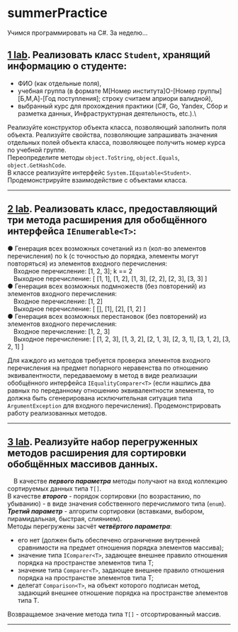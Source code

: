 # summerPractice
Учимся программировать на C#. За неделю...

## [1 lab](summer_practice_domain/Student.cs). Реализовать класс ```Student```, хранящий информацию о студенте:
- ФИО (как отдельные поля),
- учебная группа (в формате M[Номер института]O-[Номер группы][Б,М,А]-[Год поступления]; строку считаем
априори валидной),
- выбранный курс для прохождения практики (C#, Go, Yandex, Сбор и разметка данных, Инфраструктурная деятельность, etc.).\

Реализуйте конструктор объекта класса, позволяющий заполнить поля объекта. Реализуйте свойства, позволяющие запрашивать значения отдельных полей объекта класса, позволяющее получить номер курса по учебной группе. \
Переопределите методы ```object.ToString```, ```object.Equals```, ```object.GetHashCode```. \
В классе реализуйте интерфейс ```System.IEquatable<Student>```. \
Продемонстрируйте взаимодействие с объектами класса.

---
## [2 lab](summer_practice_domain/Generator.cs). Реализовать класс, предоставляющий три метода расширения для обобщённого интерфейса ```IEnumerable<T>```: 
● Генерация всех возможных сочетаний из n (кол-во элементов перечисления) по k (с точностью до порядка, элементы могут повторяться) из элементов входного перечисления: \
&emsp;Входное перечисление: [1, 2, 3]; k == 2 \
&emsp;Выходное перечисление: [ [1, 1], [1, 2], [1, 3], [2, 2], [2, 3], [3, 3] ] \
● Генерация всех возможных подмножеств (без повторений) из элементов входного перечисления: \
&emsp;Входное перечисление: [1, 2] &emsp; \
&emsp;Выходное перечисление: [ [], [1], [2], [1, 2] ] \
● Генерация всех возможных перестановок (без повторений) из элементов входного перечисления: \
&emsp;Входное перечисление: [1, 2, 3] \
&emsp;Выходное перечисление: [ [1, 2, 3], [1, 3, 2], [2, 1, 3], [2, 3, 1], [3, 1, 2], [3, 2, 1] ] 

Для каждого из методов требуется проверка элементов входного перечисления на предмет попарного неравенства по отношению эквивалентности, передаваемому в метод в виде реализации обобщённого интерфейса ```IEqualityComparer<T>``` (если нашлись два равных по переданному отношению эквивалентности элемента, то должна быть сгенерирована исключительная ситуация типа ```ArgumentException``` для входного перечисления). Продемонстрировать работу реализованных методов.

---
## [3 lab](summer_practice_domain/Student.cs). Реализуйте набор перегруженных методов расширения для сортировки обобщённых массивов данных. 
&emsp;В качестве ***первого параметра*** методы получают на вход коллекцию сортируемых данных типа ```T[]```. \
В качестве ***второго*** - порядок сортировки (по возрастанию, по убыванию) - в виде значения собственного перечислимого типа (```enum```). \
***Третий параметр*** - алгоритм сортировки (вставками, выбором, пирамидальная, быстрая, слиянием). \
Методы перегружены засчёт ***четвёртого параметра***: 
- его нет (должен быть обеспечено ограничение внутренней сравнимости на предмет отношения порядка элементов массива); 
- значение типа ```IComparer<T>```, задающее внешнее правило отношения порядка на пространстве элементов типа T; 
- значение типа ```Comparer<T>```, задающее внешнее правило отношения порядка на пространстве элементов типа T; 
- делегат ```Comparison<T>```, на объект которого подписан метод, задающий внешнее отношение порядка на пространстве элементов типа T. 

Возвращаемое значение метода типа ```T[]``` - отсортированный массив.

---
